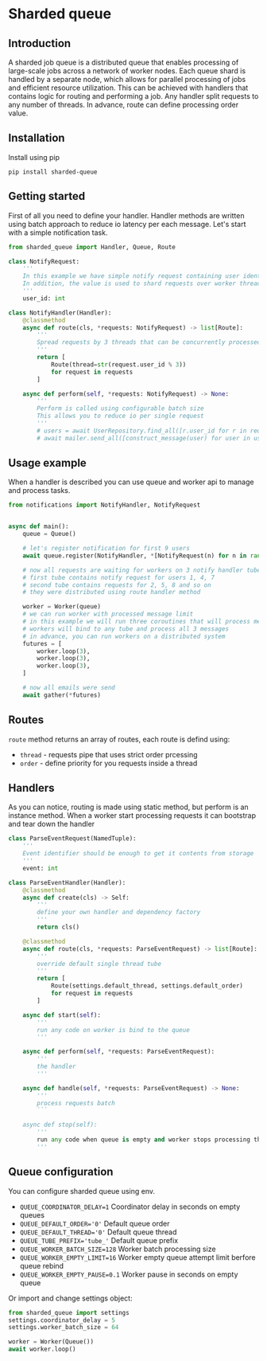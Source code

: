 # Sharded queue

## Introduction

A sharded job queue is a distributed queue that enables processing of large-scale jobs across a network of worker nodes. Each queue shard is handled by a separate node, which allows for parallel processing of jobs and efficient resource utilization. This can be achieved with handlers that contains logic for routing and performing a job. Any handler split requests to any number of threads. In advance, route can define processing order value.


## Installation
Install using pip
```
pip install sharded-queue
```

## Getting started
First of all you need to define your handler. Handler methods are written using batch approach to reduce io latency per each message. Let's start with a simple notification task.
```py
from sharded_queue import Handler, Queue, Route

class NotifyRequest:
    '''
    In this example we have simple notify request containing user identifier
    In addition, the value is used to shard requests over worker threads
    '''
    user_id: int

class NotifyHandler(Handler):
    @classmethod
    async def route(cls, *requests: NotifyRequest) -> list[Route]:
        '''
        Spread requests by 3 threads that can be concurrently processed
        '''
        return [
            Route(thread=str(request.user_id % 3))
            for request in requests
        ]

    async def perform(self, *requests: NotifyRequest) -> None:
        '''
        Perform is called using configurable batch size
        This allows you to reduce io per single request
        '''
        # users = await UserRepository.find_all([r.user_id for r in requests])
        # await mailer.send_all([construct_message(user) for user in users])
```

## Usage example

When a handler is described you can use queue and worker api to manage and process tasks.
```py
from notifications import NotifyHandler, NotifyRequest


async def main():
    queue = Queue()

    # let's register notification for first 9 users
    await queue.register(NotifyHandler, *[NotifyRequest(n) for n in range(1, 9)])

    # now all requests are waiting for workers on 3 notify handler tubes
    # first tube contains notify request for users 1, 4, 7
    # second tube contains requests for 2, 5, 8 and so on
    # they were distributed using route handler method

    worker = Worker(queue)
    # we can run worker with processed message limit
    # in this example we will run three coroutines that will process messages
    # workers will bind to any tube and process all 3 messages
    # in advance, you can run workers on a distributed system
    futures = [
        worker.loop(3),
        worker.loop(3),
        worker.loop(3),
    ]

    # now all emails were send
    await gather(*futures)
```

## Routes

`route` method returns an array of routes, each route is defind using:
- `thread` - requests pipe that uses strict order prcessing
- `order` - define priority for you requests inside a thread

## Handlers

As you can notice, routing is made using static method, but perform is an instance method. When a worker start processing requests it can bootstrap and tear down the handler

```py
class ParseEventRequest(NamedTuple):
    '''
    Event identifier should be enough to get it contents from storage
    '''
    event: int

class ParseEventHandler(Handler):
    @classmethod
    async def create(cls) -> Self:
        '''
        define your own handler and dependency factory
        '''
        return cls()

    @classmethod
    async def route(cls, *requests: ParseEventRequest) -> list[Route]:
        '''
        override default single thread tube
        '''
        return [
            Route(settings.default_thread, settings.default_order)
            for request in requests
        ]

    async def start(self):
        '''
        run any code on worker is bind to the queue
        '''

    async def perform(self, *requests: ParseEventRequest):
        '''
        the handler
        '''

    async def handle(self, *requests: ParseEventRequest) -> None:
        '''
        process requests batch
        ```

    async def stop(self):
        '''
        run any code when queue is empty and worker stops processing thread
        '''
```
## Queue configuration
You can configure sharded queue using env.
- `QUEUE_COORDINATOR_DELAY=1` Coordinator delay in seconds on empty queues
- `QUEUE_DEFAULT_ORDER='0'` Default queue order
- `QUEUE_DEFAULT_THREAD='0'` Default queue thread
- `QUEUE_TUBE_PREFIX='tube_'` Default queue prefix
- `QUEUE_WORKER_BATCH_SIZE=128` Worker batch processing size
- `QUEUE_WORKER_EMPTY_LIMIT=16` Worker empty queue attempt limit berfore queue rebind
- `QUEUE_WORKER_EMPTY_PAUSE=0.1` Worker pause in seconds on empty queue

Or import and change settings object:
```py
from sharded_queue import settings
settings.coordinator_delay = 5
settings.worker_batch_size = 64

worker = Worker(Queue())
await worker.loop()

```